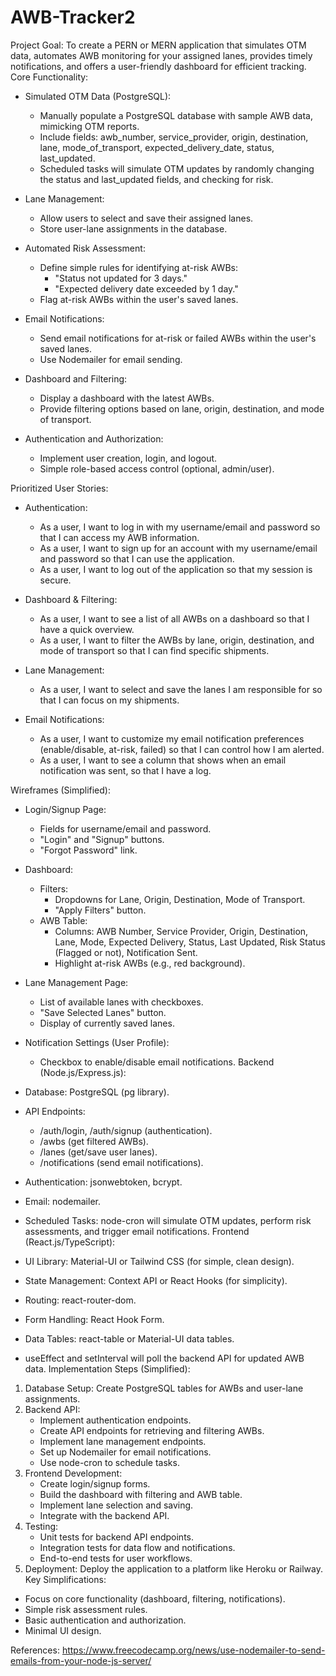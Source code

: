 # AWB-Tracker2

Project Goal: To create a PERN or MERN application that simulates OTM data, automates AWB monitoring for your assigned lanes, provides timely notifications, and offers a user-friendly dashboard for efficient tracking.
Core Functionality:

* Simulated OTM Data (PostgreSQL):
    * Manually populate a PostgreSQL database with sample AWB data, mimicking OTM reports.
    * Include fields: awb_number, service_provider, origin, destination, lane, mode_of_transport, expected_delivery_date, status, last_updated.
    * Scheduled tasks will simulate OTM updates by randomly changing the status and last_updated fields, and checking for risk.

* Lane Management:
    * Allow users to select and save their assigned lanes.
    * Store user-lane assignments in the database.

* Automated Risk Assessment:
    * Define simple rules for identifying at-risk AWBs:
        * "Status not updated for 3 days."
        * "Expected delivery date exceeded by 1 day."
    * Flag at-risk AWBs within the user's saved lanes.

* Email Notifications:
    * Send email notifications for at-risk or failed AWBs within the user's saved lanes.
    * Use Nodemailer for email sending.

* Dashboard and Filtering:
    * Display a dashboard with the latest AWBs.
    * Provide filtering options based on lane, origin, destination, and mode of transport.

* Authentication and Authorization:
    * Implement user creation, login, and logout.
    * Simple role-based access control (optional, admin/user).


Prioritized User Stories:
* Authentication:
    * As a user, I want to log in with my username/email and password so that I can access my AWB information.
    * As a user, I want to sign up for an account with my username/email and password so that I can use the application.
    * As a user, I want to log out of the application so that my session is secure.

* Dashboard & Filtering:
    * As a user, I want to see a list of all AWBs on a dashboard so that I have a quick overview.
    * As a user, I want to filter the AWBs by lane, origin, destination, and mode of transport so that I can find specific shipments.

* Lane Management:
    * As a user, I want to select and save the lanes I am responsible for so that I can focus on my shipments.

* Email Notifications:
    * As a user, I want to customize my email notification preferences (enable/disable, at-risk, failed) so that I can control how I am alerted.
    * As a user, I want to see a column that shows when an email notification was sent, so that I have a log.

Wireframes (Simplified):
* Login/Signup Page:
    * Fields for username/email and password.
    * "Login" and "Signup" buttons.
    * "Forgot Password" link.

* Dashboard:
    * Filters:
        * Dropdowns for Lane, Origin, Destination, Mode of Transport.
        * "Apply Filters" button.
    * AWB Table:
        * Columns: AWB Number, Service Provider, Origin, Destination, Lane, Mode, Expected Delivery, Status, Last Updated, Risk Status (Flagged or not), Notification Sent.
        * Highlight at-risk AWBs (e.g., red background).

* Lane Management Page:
    * List of available lanes with checkboxes.
    * "Save Selected Lanes" button.
    * Display of currently saved lanes.

* Notification Settings (User Profile):
    * Checkbox to enable/disable email notifications.
Backend (Node.js/Express.js):

* Database: PostgreSQL (pg library).

* API Endpoints:
    * /auth/login, /auth/signup (authentication).
    * /awbs (get filtered AWBs).
    * /lanes (get/save user lanes).
    * /notifications (send email notifications).

* Authentication: jsonwebtoken, bcrypt.
* Email: nodemailer.
* Scheduled Tasks: node-cron will simulate OTM updates, perform risk assessments, and trigger email notifications.
Frontend (React.js/TypeScript):
* UI Library: Material-UI or Tailwind CSS (for simple, clean design).
* State Management: Context API or React Hooks (for simplicity).
* Routing: react-router-dom.
* Form Handling: React Hook Form.
* Data Tables: react-table or Material-UI data tables.
* useEffect and setInterval will poll the backend API for updated AWB data.
Implementation Steps (Simplified):
1. Database Setup: Create PostgreSQL tables for AWBs and user-lane assignments.
2. Backend API:
    * Implement authentication endpoints.
    * Create API endpoints for retrieving and filtering AWBs.
    * Implement lane management endpoints.
    * Set up Nodemailer for email notifications.
    * Use node-cron to schedule tasks.
3. Frontend Development:
    * Create login/signup forms.
    * Build the dashboard with filtering and AWB table.
    * Implement lane selection and saving.
    * Integrate with the backend API.
4. Testing:
    * Unit tests for backend API endpoints.
    * Integration tests for data flow and notifications.
    * End-to-end tests for user workflows.
5. Deployment: Deploy the application to a platform like Heroku or Railway.
Key Simplifications:
* Focus on core functionality (dashboard, filtering, notifications).
* Simple risk assessment rules.
* Basic authentication and authorization.
* Minimal UI design.


References:
https://www.freecodecamp.org/news/use-nodemailer-to-send-emails-from-your-node-js-server/